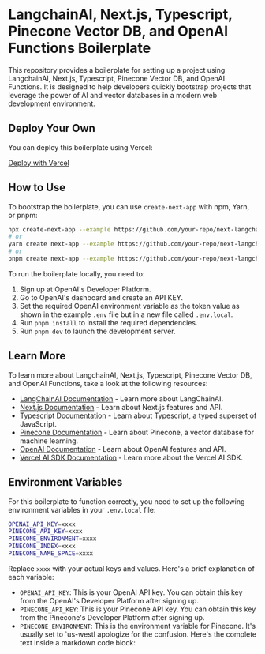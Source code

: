# LangchainAI, Next.js, Typescript, Pinecone Vector DB, and OpenAI Functions Boilerplate

This repository provides a boilerplate for setting up a project using LangchainAI, Next.js, Typescript, Pinecone Vector DB, and OpenAI Functions. It is designed to help developers quickly bootstrap projects that leverage the power of AI and vector databases in a modern web development environment.

## Deploy Your Own

You can deploy this boilerplate using Vercel:

[Deploy with Vercel](https://vercel.com/new/git/external?repository-url=https%3A%2F%2Fgithub.com%2Fyour-repo%2Fnext-langchain-pinecone-openai)

## How to Use

To bootstrap the boilerplate, you can use `create-next-app` with npm, Yarn, or pnpm:

```bash
npx create-next-app --example https://github.com/your-repo/next-langchain-pinecone-openai my-app
# or
yarn create next-app --example https://github.com/your-repo/next-langchain-pinecone-openai my-app
# or
pnpm create next-app --example https://github.com/your-repo/next-langchain-pinecone-openai my-app
```

To run the boilerplate locally, you need to:

1. Sign up at OpenAI's Developer Platform.
2. Go to OpenAI's dashboard and create an API KEY.
3. Set the required OpenAI environment variable as the token value as shown in the example `.env` file but in a new file called `.env.local`.
4. Run `pnpm install` to install the required dependencies.
5. Run `pnpm dev` to launch the development server.

## Learn More

To learn more about LangchainAI, Next.js, Typescript, Pinecone Vector DB, and OpenAI Functions, take a look at the following resources:

- [LangChainAI Documentation](https://langchain.ai/docs) - Learn more about LangChainAI.
- [Next.js Documentation](https://nextjs.org/docs) - Learn about Next.js features and API.
- [Typescript Documentation](https://www.typescriptlang.org/docs/) - Learn about Typescript, a typed superset of JavaScript.
- [Pinecone Documentation](https://www.pinecone.io/docs/) - Learn about Pinecone, a vector database for machine learning.
- [OpenAI Documentation](https://platform.openai.com/docs/) - Learn about OpenAI features and API.
- [Vercel AI SDK Documentation](https://vercel.com/docs/ai) - Learn more about the Vercel AI SDK.

## Environment Variables

For this boilerplate to function correctly, you need to set up the following environment variables in your `.env.local` file:

```bash
OPENAI_API_KEY=xxxx
PINECONE_API_KEY=xxxx
PINECONE_ENVIRONMENT=xxxx
PINECONE_INDEX=xxxx
PINECONE_NAME_SPACE=xxxx
```

Replace `xxxx` with your actual keys and values. Here's a brief explanation of each variable:

- `OPENAI_API_KEY`: This is your OpenAI API key. You can obtain this key from the OpenAI's Developer Platform after signing up.
- `PINECONE_API_KEY`: This is your Pinecone API key. You can obtain this key from the Pinecone's Developer Platform after signing up.
- `PINECONE_ENVIRONMENT`: This is the environment variable for Pinecone. It's usually set to `us-westI apologize for the confusion. Here's the complete text inside a markdown code block:
